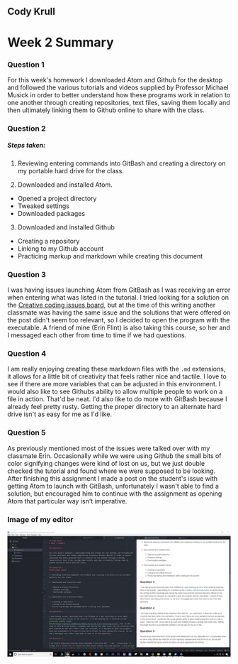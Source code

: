## Cody Krull
# Week 2 Summary

### Question 1

For this week's homework I downloaded Atom and Github for the desktop and followed the various tutorials and videos supplied by Professor Michael Musick in order to better understand how these programs work in relation to one another through creating repositories, text files, saving them locally and then ultimately linking them to Github online to share with the class.

### Question 2
##### Steps taken:

1. Reviewing entering commands into GitBash and creating a directory on my portable hard drive for the class.

2. Downloaded and installed Atom.

  - Opened a project directory
  - Tweaked settings
  - Downloaded packages

3. Downloaded and installed Github

 - Creating a repository
 - Linking to my Github account
 - Practicing markup and markdown while creating this document

### Question 3

I was having issues launching Atom from GitBash as I was receiving an error when entering what was listed in the tutorial. I tried looking for a solution on the [Creative coding issues board](https://github.com/Montana-Media-Arts/120_CreativeCoding/issues), but at the time of this writing another classmate was having the same issue and the solutions that were offered on the post didn't seem too relevant, so I decided to open the program with the executable. A friend of mine (Erin Flint) is also taking this course, so her and I messaged each other from time to time if we had questions.

### Question 4

I am really enjoying creating these markdown files with the ```.md``` extensions, it allows for a little bit of creativity that feels rather nice and tactile. I love to see if there are more variables that can be adjusted in this environment. I would also like to see Githubs ability to allow multiple people to work on a file in action. That'd be neat. I'd also like to do more with GitBash because I already feel pretty rusty. Getting the proper directory to an alternate hard drive isn't as easy for me as I'd like.

### Question 5

As previously mentioned most of the issues were talked over with my classmate Erin. Occasionally while we were using Github the small bits of color signifying changes were kind of lost on us, but we just double checked the tutorial and found where we were supposed to be looking. After finishing this assignment I made a post on the student's issue with getting Atom to launch with GitBash, unfortunately I wasn't able to find a solution, but encouraged him to continue with the assignment as opening Atom that particular way isn't imperative.

### Image of my editor
![Image of my editor](Markdownimage.JPG)
